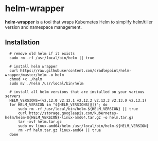 # helm-wrapper
**helm-wrapper** is a tool that wraps Kubernetes Helm to simplify helm/tiller version and namespace management.


## Installation

```
  # remove old helm if it exists
  sudo rm -rf /usr/local/bin/helm || true

  # install helm wrapper
  curl https://raw.githubusercontent.com/cradlepoint/helm-wrapper/master/helm -o helm
  chmod +x ./helm
  sudo mv ./helm /usr/local/bin/helm

  # install all helm versions that are installed on your various servers
  HELM_VERSIONS=(v2.12.0 v2.12.1 v2.12.2 v2.12.3 v2.13.0 v2.13.1)
  for HELM_VERSION in "${HELM_VERSIONS[@]}"; do
      sudo rm -rf /usr/local/bin/helm-${HELM_VERSION} || true
      curl http://storage.googleapis.com/kubernetes-helm/helm-${HELM_VERSION}-linux-amd64.tar.gz -o helm.tar.gz
      tar -xvf helm.tar.gz
      sudo mv linux-amd64/helm /usr/local/bin/helm-${HELM_VERSION}
      rm -rf helm.tar.gz linux-amd64 || true
  done
```